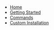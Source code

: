 <!-- docs/_sidebar.md -->

* [Home](/)
* [Getting Started](/startup)
* [Commands](/commands)
* [Custom Installation](/install)